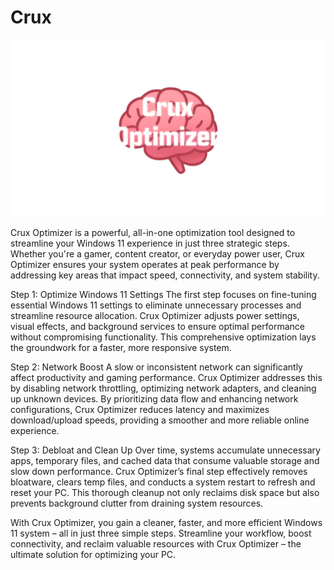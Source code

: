 # Crux

![Crux](CruxLogo.png)

Crux Optimizer is a powerful, all-in-one optimization tool designed to streamline your Windows 11 experience in just three strategic steps. Whether you're a gamer, content creator, or everyday power user, Crux Optimizer ensures your system operates at peak performance by addressing key areas that impact speed, connectivity, and system stability.

Step 1: Optimize Windows 11 Settings
The first step focuses on fine-tuning essential Windows 11 settings to eliminate unnecessary processes and streamline resource allocation. Crux Optimizer adjusts power settings, visual effects, and background services to ensure optimal performance without compromising functionality. This comprehensive optimization lays the groundwork for a faster, more responsive system.

Step 2: Network Boost
A slow or inconsistent network can significantly affect productivity and gaming performance. Crux Optimizer addresses this by disabling network throttling, optimizing network adapters, and cleaning up unknown devices. By prioritizing data flow and enhancing network configurations, Crux Optimizer reduces latency and maximizes download/upload speeds, providing a smoother and more reliable online experience.

Step 3: Debloat and Clean Up
Over time, systems accumulate unnecessary apps, temporary files, and cached data that consume valuable storage and slow down performance. Crux Optimizer’s final step effectively removes bloatware, clears temp files, and conducts a system restart to refresh and reset your PC. This thorough cleanup not only reclaims disk space but also prevents background clutter from draining system resources.

With Crux Optimizer, you gain a cleaner, faster, and more efficient Windows 11 system – all in just three simple steps. Streamline your workflow, boost connectivity, and reclaim valuable resources with Crux Optimizer – the ultimate solution for optimizing your PC.
